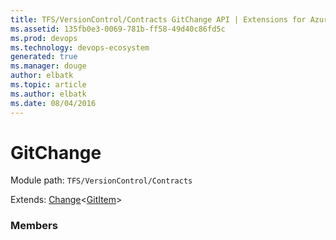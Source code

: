 ```yaml
---
title: TFS/VersionControl/Contracts GitChange API | Extensions for Azure DevOps Services
ms.assetid: 135fb0e3-0069-781b-ff58-49d40c86fd5c
ms.prod: devops
ms.technology: devops-ecosystem
generated: true
ms.manager: douge
author: elbatk
ms.topic: article
ms.author: elbatk
ms.date: 08/04/2016
---
```


# GitChange

Module path: `TFS/VersionControl/Contracts`

Extends: [Change](../../../TFS/VersionControl/Contracts/Change.md)&lt;[GitItem](../../../TFS/VersionControl/Contracts/GitItem.md)&gt;

### Members


